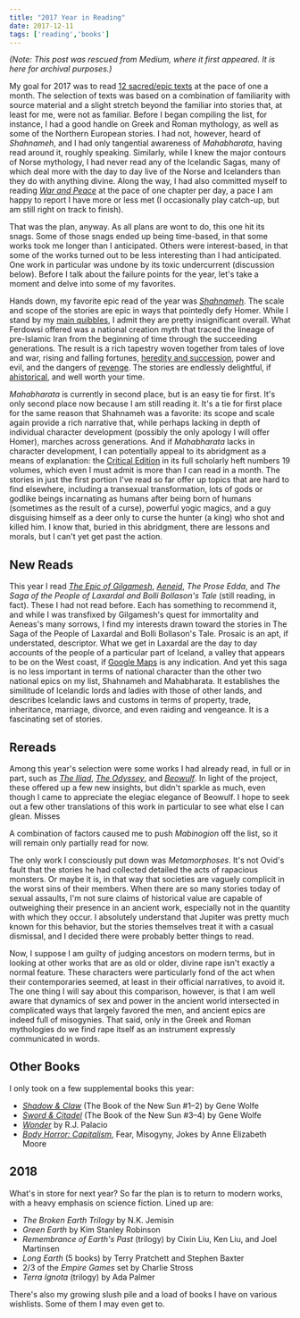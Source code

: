 ```yaml
---
title: "2017 Year in Reading"
date: 2017-12-11
tags: ['reading','books']
---
```

_(Note: This post was rescued from Medium, where it first appeared. It is here for archival purposes.)_

My goal for 2017 was to read [12 sacred/epic texts](/posts/2017-sacer-epic-reading-journey) at the pace of one a month. The selection of texts was based on a combination of familiarity with source material and a slight stretch beyond the familiar into stories that, at least for me, were not as familiar. Before I began compiling the list, for instance, I had a good handle on Greek and Roman mythology, as well as some of the Northern European stories. I had not, however, heard of _Shahnameh_, and I had only tangential awareness of _Mahabharata_, having read around it, roughly speaking. Similarly, while I knew the major contours of Norse mythology, I had never read any of the Icelandic Sagas, many of which deal more with the day to day live of the Norse and Icelanders than they do with anything divine. Along the way, I had also committed myself to reading [_War and Peace_](https://medium.com/@BrianEDenton/a-year-of-war-and-peace-cc66540d9619) at the pace of one chapter per day, a pace I am happy to report I have more or less met (I occasionally play catch-up, but am still right on track to finish).

That was the plan, anyway. As all plans are wont to do, this one hit its snags. Some of those snags ended up being time-based, in that some works took me longer than I anticipated. Others were interest-based, in that some of the works turned out to be less interesting than I had anticipated. One work in particular was undone by its toxic undercurrent (discussion below).
Before I talk about the failure points for the year, let's take a moment and delve into some of my favorites.

Hands down, my favorite epic read of the year was [_Shahnameh_](/posts/shahnameh). The scale and scope of the stories are epic in ways that pointedly defy Homer. While I stand by my [main quibbles](/posts/shahnameh-initial-impressions), I admit they are pretty insignificant overall. What Ferdowsi offered was a national creation myth that traced the lineage of pre-Islamic Iran from the beginning of time through the succeeding generations. The result is a rich tapestry woven together from tales of love and war, rising and falling fortunes, [heredity and succession](/posts/like-father-like-son), power and evil, and the dangers of [revenge](/posts/shahnameh-a-partial-concordance-of-vengeance). The stories are endlessly delightful, if [ahistorical](/posts/shahnameh-alternative-takes-update-and-historial-perspective), and well worth your time.

_Mahabharata_ is currently in second place, but is an easy tie for first. It's only second place now because I am still reading it. It's a tie for first place for the same reason that Shahnameh was a favorite: its scope and scale again provide a rich narrative that, while perhaps lacking in depth of individual character development (possibly the only apology I will offer Homer), marches across generations. And if _Mahabharata_ lacks in character development, I can potentially appeal to its abridgment as a means of explanation: the [Critical Edition](https://en.wikipedia.org/wiki/Mahabharata#Critical_Edition) in its full scholarly heft numbers 19 volumes, which even I must admit is more than I can read in a month. The stories in just the first portion I've read so far offer up topics that are hard to find elsewhere, including a transexual transformation, lots of gods or godlike beings incarnating as humans after being born of humans (sometimes as the result of a curse), powerful yogic magics, and a guy disguising himself as a deer only to curse the hunter (a king) who shot and killed him. I know that, buried in this abridgment, there are lessons and morals, but I can't yet get past the action.

## New Reads ##
This year I read [_The Epic of Gilgamesh_](/posts/he-who-saw-the-deep-the-epic-of-gilgamesh), [_Aeneid_](/posts/sorrow-unspeakable-sorrow), _The Prose Edda_, and _The Saga of the People of Laxardal and Bolli Bollason's Tale_ (still reading, in fact). These I had not read before. Each has something to recommend it, and while I was transfixed by Gilgamesh's quest for immortality and Aeneas's many sorrows, I find my interests drawn toward the stories in The Saga of the People of Laxardal and Bolli Bollason's Tale. Prosaic is an apt, if understated, descriptor. What we get in Laxardal are the day to day accounts of the people of a particular part of Iceland, a valley that appears to be on the West coast, if [Google Maps](https://www.google.com/maps/place/Laxardalur/@65.1308326,-21.657665,15z/data=!3m1!4b1!4m5!3m4!1s0x48d4f741aa42c727:0x8ed34a986ecab52d!8m2!3d65.1308333!4d-21.6488889) is any indication. And yet this saga is no less important in terms of national character than the other two national epics on my list, Shahnameh and Mahabharata. It establishes the similitude of Icelandic lords and ladies with those of other lands, and describes Icelandic laws and customs in terms of property, trade, inheritance, marriage, divorce, and even raiding and vengeance. It is a fascinating set of stories.

## Rereads ##
Among this year's selection were some works I had already read, in full or in part, such as [_The Iliad_](/posts/sing-the-rage-the-iliad), [_The Odyssey_](/posts/sing-the-rage-2-the-odyssey), and [_Beowulf_](/posts/beowulf-introduction). In light of the project, these offered up a few new insights, but didn't sparkle as much, even though I came to appreciate the elegiac elegance of Beowulf. I hope to seek out a few other translations of this work in particular to see what else I can glean.
Misses

A combination of factors caused me to push _Mabinogion_ off the list, so it will remain only partially read for now.

The only work I consciously put down was _Metamorphoses_. It's not Ovid's fault that the stories he had collected detailed the acts of rapacious monsters. Or maybe it is, in that way that societies are vaguely complicit in the worst sins of their members. When there are so many stories today of sexual assaults, I'm not sure claims of historical value are capable of outweighing their presence in an ancient work, especially not in the quantity with which they occur. I absolutely understand that Jupiter was pretty much known for this behavior, but the stories themselves treat it with a casual dismissal, and I decided there were probably better things to read.

Now, I suppose I am guilty of judging ancestors on modern terms, but in looking at other works that are as old or older, divine rape isn't exactly a normal feature. These characters were particularly fond of the act when their contemporaries seemed, at least in their official narratives, to avoid it. The one thing I will say about this comparison, however, is that I am well aware that dynamics of sex and power in the ancient world intersected in complicated ways that largely favored the men, and ancient epics are indeed full of misogynies. That said, only in the Greek and Roman mythologies do we find rape itself as an instrument expressly communicated in words.

## Other Books ##
I only took on a few supplemental books this year:
* [_Shadow & Claw_](https://www.goodreads.com/book/show/40992.Shadow_Claw) (The Book of the New Sun #1–2) by Gene Wolfe
* [_Sword & Citadel_](https://www.goodreads.com/book/show/40995.Sword_Citadel) (The Book of the New Sun #3–4) by Gene Wolfe
* [_Wonder_](https://www.goodreads.com/book/show/11387515-wonder) by R.J. Palacio
* [_Body Horror: Capitalism_](https://www.goodreads.com/book/show/34416654-body-horror), Fear, Misogyny, Jokes by Anne Elizabeth Moore

## 2018 ##
What's in store for next year? So far the plan is to return to modern works, with a heavy emphasis on science fiction. Lined up are:
* _The Broken Earth Trilogy_ by N.K. Jemisin
* _Green Earth_ by Kim Stanley Robinson
* _Remembrance of Earth's Past_ (trilogy) by Cixin Liu, Ken Liu, and Joel Martinsen
* _Long Earth_ (5 books) by Terry Pratchett and Stephen Baxter
* 2/3 of the _Empire Games_ set by Charlie Stross
* _Terra Ignota_ (trilogy) by Ada Palmer

There's also my growing slush pile and a load of books I have on various wishlists. Some of them I may even get to.